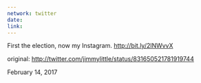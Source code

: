 ```yaml
---
network: twitter
date:
link:
---
```

First the election, now my Instagram. http://bit.ly/2lNWvvX 

original: http://twitter.com/jimmylittle/status/831650521781919744 

February 14, 2017